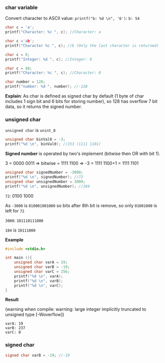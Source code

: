 ### char variable

Convert character to ASCII value: ``printf("b: %d \n", '6')``: ``b: 54``

```c
char c = 'a';  
printf("Character: %c ", c); //Character: a
```

```c
char c ='ab';
printf("Character %c ", c); //b (Only the last character is returned)
```

```c
char c = 8;
printf("Integer: %d ", c); //Integer: 8
```

```c
char c = 48;
printf("Character: %c ", c); //Character: 0
```

```c
char number = 128;
printf("number: %d ", number); //-128
```

**Explain**: As char is defined as signed char by default (1 byte of char includes 1 sign bit and 6 bits for storing number), so 128 has overflow 7 bit data, so it returns the signed number.

### unsigned char

``unsigned char`` is ``unint_8``

```c
unsigned char binVal0 = -3;
printf("%d \n", binVal0); //253 (1111 1101)
```

**Signed number** is operated by two's implement (bitwise then OR with bit 1).

3 = 0000 0011 => bitwise = 1111 1100
=> -3 = 1111 1100+1 = 1111 1101

```c
unsigned char signedNumber = -3000;
printf("%d \n", signedNumber); //72
unsigned char unsignedNumber = 3000;
printf("%d \n", unsignedNumber); //184
```

``72``: 0100 1000

As ``-3000`` is ``010001001000`` so bits after 8th bit is remove, so only ``01001000`` is left for ``72``

``3000``: ``101110111000``

``184`` is ``10111000``

**Example**

```c
#include <stdio.h>

int main (){
 	unsigned char varA = 19;
    unsigned char varB = -19;
    unsigned char varC = 256;
    printf("%d \n", varA);
    printf("%d \n", varB);
    printf("%d \n", varC);
}
```

**Result**

(warning when compile: warning: large integer implicitly truncated to unsigned type [-Woverflow])

```
varA: 19
varB: 237
varC: 0
```

### signed char

```c
signed char varB = -19; //-19
```